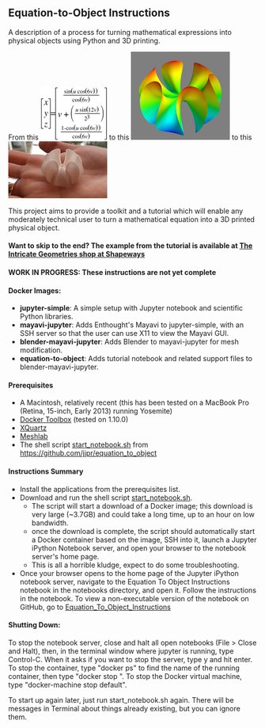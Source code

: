 ## Equation-to-Object Instructions

A description of a process for turning mathematical expressions into physical objects using Python and 3D printing.  

From this ![the equation][equation] to this ![the figure][figure] to this ![the printed object][object]

This project aims to provide a toolkit and a tutorial which will enable any moderately technical user to turn a mathematical equation into a 3D printed physical object.  

#### Want to skip to the end?  The example from the tutorial is available at [The Intricate Geometries shop at Shapeways][8]

#### WORK IN PROGRESS:  These instructions are not yet complete

#### Docker Images:  
- **jupyter-simple**:  A simple setup with Jupyter notebook and scientific Python libraries. 
- **mayavi-jupyter**:  Adds Enthought's Mayavi to jupyter-simple, with an SSH server so that the user can use X11 to view the Mayavi GUI.  
- **blender-mayavi-jupyter**:  Adds Blender to mayavi-jupyter for mesh modification.  
- **equation-to-object**:  Adds tutorial notebook and related support files to blender-mayavi-jupyter.  

#### Prerequisites
- A Macintosh, relatively recent (this has been tested on a MacBook Pro (Retina, 15-inch, Early 2013) running Yosemite)
- [Docker Toolbox][3] (tested on 1.10.0)
- [XQuartz][4]
- [Meshlab][5]
- The shell script [start_notebook.sh][6] from https://github.com/jjpr/equation_to_object

#### Instructions Summary
- Install the applications from the prerequisites list.  
- Download and run the shell script [start_notebook.sh][6].  
  - The script will start a download of a Docker image;  this download is very large (~3.7GB) and could take a long time, up to an hour on low bandwidth.  
  - once the download is complete, the script should automatically start a Docker container based on the image, SSH into it, launch a Jupyter iPython Notebook server, and open your browser to the notebook server's home page.  
  - This is all a horrible kludge, expect to do some troubleshooting.  
- Once your browser opens to the home page of the Jupyter iPython notebook server, navigate to the Equation To Object Instructions notebook in the notebooks directory, and open it.  Follow the instructions in the notebook.  To view a non-executable version of the notebook on GitHub, go to [Equation_To_Object_Instructions][7]

#### Shutting Down:  
To stop the notebook server, close and halt all open notebooks (File > Close and Halt), then, in the terminal window where jupyter is running, type Control-C.  When it asks if you want to stop the server, type y and hit enter.  To stop the container, type "docker ps" to find the name of the running container, then type "docker stop <container name>".  To stop the Docker virtual machine, type "docker-machine stop default".  

To start up again later, just run start_notebook.sh again.  There will be messages in Terminal about things already existing, but you can ignore them.  
  

[equation]: docker/equation-to-object/images/ruffle_equation.png
[figure]: docker/equation-to-object/images/wrapped_ruffle.png
[object]: docker/equation-to-object/images/printed.png

[1]: http://www.python.org/
[2]: http://www.shapeways.com/
[3]: https://www.docker.com/products/docker-toolbox
[4]: http://www.xquartz.org/
[5]: http://meshlab.sourceforge.net/
[6]: https://github.com/jjpr/equation_to_object/raw/master/start_notebook.sh
[7]: https://github.com/jjpr/equation_to_object/blob/master/docker/equation-to-object/Equation_To_Object_Instructions.ipynb
[8]: http://shpws.me/LJvl